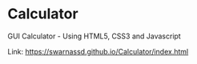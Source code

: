 # Calculator
GUI Calculator - Using HTML5, CSS3 and Javascript

Link: https://swarnassd.github.io/Calculator/index.html
